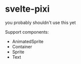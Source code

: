 # svelte-pixi

you probably shouldn't use this yet

Support components:

- AnimatedSprite
- Container
- Sprite
- Text
